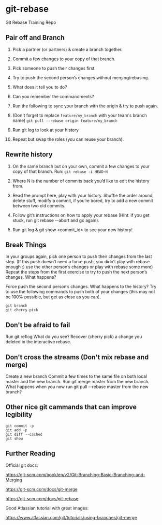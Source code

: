 # git-rebase
Git Rebase Training Repo

## Pair off and Branch

1. Pick a partner (or partners) & create a branch together.
1. Commit a few changes to your copy of that branch.
1. Pick someone to push their changes first.
1. Try to push the second person’s changes without merging/rebasing.

5. What does it tell you to do?
1. Can you remember the commandments?

7. Run the following to sync your branch with the origin & try to push again.
1. (Don't forget to replace `feature/my_branch` with your team's branch name)
```git pull --rebase origin feature/my_branch```

8. Run git log to look at your history
1. Repeat but swap the roles (you can reuse your branch).

## Rewrite history

1. On the same branch but on your own, commit a few changes to your copy of that branch.
Run:
```git rebase -i HEAD~N```
1. Where N is the number of commits back you’d like to edit the history from.

1. Read the prompt here, play with your history. Shuffle the order around, delete stuff, modify a commit, if you’re bored, try to add a new commit between two old commits.
1. Follow git’s instructions on how to apply your rebase
(Hint: if you get stuck, run git rebase --abort and go again).

1. Run git log & git show <commit_id> to see your new history!


## Break Things

In your groups again, pick one person to push their changes from the last step. (If this push doesn’t need a force push, you didn’t play with rebase enough :) use the other person’s changes or play with rebase some more)
Repeat the steps from the first exercise to try to push the next person’s changes.
What happens?

Force push the second person’s changes.
What happens to the history?
Try to use the following commands to push both of your changes (this may not be 100% possible, but get as close as you can).
```
git branch
git cherry-pick
```

## Don't be afraid to fail

Run git reflog
What do you see?
Recover (cherry pick) a change you deleted in the interactive rebase.


## Don't cross the streams (Don't mix rebase and merge)

Create a new branch
Commit a few times to the same file on both local master and the new branch.
Run git merge master from the new branch.
What happens when you now run git pull --rebase master from the new branch?


## Other nice git cammands that can improve legibility
```
git commit -p
git add -p
git diff --cached
git show
```

## Further Reading

Official git docs:

https://git-scm.com/book/en/v2/Git-Branching-Basic-Branching-and-Merging

https://git-scm.com/docs/git-merge

https://git-scm.com/docs/git-rebase

Good Atlassian tutorial with great images:

https://www.atlassian.com/git/tutorials/using-branches/git-merge
